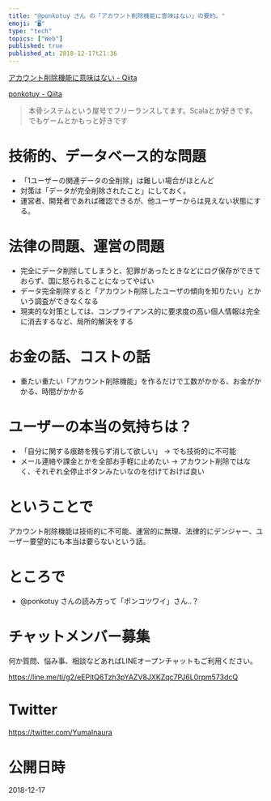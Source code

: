 ```yaml
---
title: "@ponkotuy さん の「アカウント削除機能に意味はない」の要約。"
emoji: "🖥"
type: "tech"
topics: ["Web"]
published: true
published_at: 2018-12-17t21:36
---
```


[アカウント削除機能に意味はない - Qiita](https://qiita.com/ponkotuy/items/6049388d564fb4385f4e)

[ponkotuy - Qiita](https://qiita.com/ponkotuy)

>本骨システムという屋号でフリーランスしてます。Scalaとか好きです。でもゲームとかもっと好きです


# 技術的、データベース的な問題

- 「1ユーザーの関連データの全削除」は難しい場合がほとんど
- 対策は「データが完全削除されたこと」にしておく。
- 運営者、開発者であれば確認できるが、他ユーザーからは見えない状態にする。

# 法律の問題、運営の問題

- 完全にデータ削除してしまうと、犯罪があったときなどにログ保存ができておらず、国に怒られることになってやばい
- データ完全削除すると「アカウント削除したユーザの傾向を知りたい」とかいう調査ができなくなる
- 現実的な対策としては、コンプライアンス的に要求度の高い個人情報は完全に消去するなど、局所的解決をする

# お金の話、コストの話

- 重たい重たい「アカウント削除機能」を作るだけで工数がかかる、お金がかかる、時間がかかる

# ユーザーの本当の気持ちは？

- 「自分に関する痕跡を残らず消して欲しい」 -> でも技術的に不可能
- メール連絡や課金とかを全部お手軽に止めたい -> アカウント削除ではなく、それぞれ全停止ボタンみたいなのを付けておけば良い

# ということで

アカウント削除機能は技術的に不可能、運営的に無理、法律的にデンジャー、ユーザー要望的にも本当は要らないという話。

# ところで

- @ponkotuy さんの読み方って「ポンコツワイ」さん‥？








<!-- Update From Qiita API -->

# チャットメンバー募集


何か質問、悩み事、相談などあればLINEオープンチャットもご利用ください。

https://line.me/ti/g2/eEPltQ6Tzh3pYAZV8JXKZqc7PJ6L0rpm573dcQ





# Twitter


https://twitter.com/YumaInaura


<!-- Update From Qiita API -->



# 公開日時

2018-12-17
